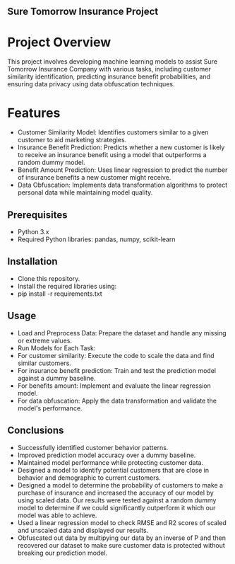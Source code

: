 ## Sure Tomorrow Insurance Project
# Project Overview
This project involves developing machine learning models to assist Sure Tomorrow Insurance Company with various tasks, including customer similarity identification, predicting insurance benefit probabilities, and ensuring data privacy using data obfuscation techniques.

# Features
- Customer Similarity Model: Identifies customers similar to a given customer to aid marketing strategies.
- Insurance Benefit Prediction: Predicts whether a new customer is likely to receive an insurance benefit using a model that outperforms a random dummy model.
- Benefit Amount Prediction: Uses linear regression to predict the number of insurance benefits a new customer might receive.
- Data Obfuscation: Implements data transformation algorithms to protect personal data while maintaining model quality.

## Prerequisites
- Python 3.x
- Required Python libraries: pandas, numpy, scikit-learn

## Installation
- Clone this repository.
- Install the required libraries using:
- pip install -r requirements.txt

## Usage
- Load and Preprocess Data: Prepare the dataset and handle any missing or extreme values.
- Run Models for Each Task:
- For customer similarity: Execute the code to scale the data and find similar customers.
- For insurance benefit prediction: Train and test the prediction model against a dummy baseline.
- For benefits amount: Implement and evaluate the linear regression model.
- For data obfuscation: Apply the data transformation and validate the model's performance.

## Conclusions
- Successfully identified customer behavior patterns.
- Improved prediction model accuracy over a dummy baseline.
- Maintained model performance while protecting customer data.
- Designed a model to identify potential customers that are close in behavior and demographic to current customers.
- Designed a model to determine the probability of customers to make a purchase of insurance and increased the accuracy of our model by using scaled data. Our results were tested against a random dummy model to determine if we could significantly outperform it which our model was able to achieve.
- Used a linear regression model to check RMSE and R2 scores of scaled and unscaled data and displayed our results.
- Obfuscated out data by multipying our data by an inverse of P and then recovered our dataset to make sure customer data is protected without breaking our prediction model.
